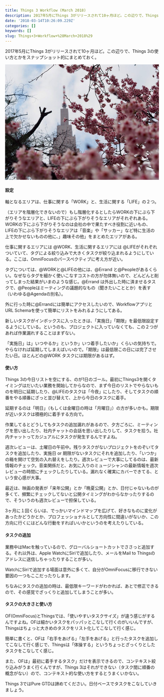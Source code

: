 ```yaml
---
title: Things 3 Workflow (March 2018)
description: 2017年5月にThings 3がリリースされて10ヶ月ほど。この辺りで、Things 3の使い方とかをスナップショット的にまとめておく。
date: '2018-03-14T10:26:09.229Z'
categories: []
keywords: []
slug: Things+3+Workflow+%28March+2018%29
---
```

2017年5月にThings 3がリリースされて10ヶ月ほど。この辺りで、Things 3の使い方とかをスナップショット的にまとめておく。

![](1__zmihw7WWCWMqxKHxFb7DiA__2x.jpeg)

#### 設定

軸となるエリアは、仕事に関する「WORK」と、生活に関する「LIFE」の２つ。

（エリアを階層化できないので）もし階層化するとしたらWORKの下にぶら下がりそうなエリアと、LIFEの下にぶら下がりそうなエリアがそれぞれある。WORKの下にぶら下がりそうなのは会社の中で果たすべき役割に近いもの、LIFEの下にぶら下がりそうなエリアは「音楽」や「サッカー」など特に生活の上で欠かせないものの他に、」趣味その他」をまとめたエリアがある。

仕事に関するエリアには @WORK、生活に関するエリアには @LIFEがそれぞれついていて、タグによる絞り込みで大きくタスクが絞り込まれるようにしている。ここは、OmniFocusのパースペクティブに考え方が近い。

タグについては、@WORKと@LIFEの他には、@Errand と@Peopleがあるくらい。なぜならタグを細かく使いこなすコストの方が勿体無いので、どんどんと削ってしまった結果がいまのような感じ。@Errand は外出した時に済ませるタスクで、@Peopleはミーティングの議題的なもの（聞きたいこととか）を表す（いわゆる@Agendaの別名）。

外に行った時に@Errandには簡単にアクセスしたいので、WorkflowアプリとURL Schemaを使って簡単にリストをみれるようにしてある。

新しいタスクがインボックスに入ったときは、「実施日」「期限」を最低限設定するようにしている。というのも、プロジェクトに入っていなくても、この２つがあれば作業漏れすることはまずない。

「実施日」は」いつやるか」というか」いつ着手したいか」くらいの気持ちで。やらなければ延期してしまえばいいので。「期限」は最低限この日には完了させたい日。ほとんどの@WORK タスクには期限があるはず。

#### 使い方

Things 3の今日リストを空にする、のが1日のゴール。最初にThings3を開くタイミングはだいたい業務を開始してからなので、まず今日のリストでやらないものを明日に延期したり、@LIFEのタスクは「今夜」にしたり、そしてタスクの順番をやる順番にざっと並び替えて、上から今日のタスクに着手。

延期するのは「明日」（もしくは金曜日の時は「月曜日」）の方が多いかも。期限が近いタスクは積極的に着手する方向で。

作業してるとどうしてもタスクの追加漏れがあるので、夕方ごろに、ミーティングを思い出したり、社内チャットの会話を思い出したりして、タスクを拾う。社内チャットってカジュアルにタスクが発生するんですよね。

週次レビューは、土曜日の午前中。残りタスクがないプロジェクトをのぞいてタスクを追加したり、実施日 or 期限がないタスクにそれを追加したり、「いつか」の箱を開けて空気の入れ替えをしたり。週次レビューで大事にしてるのは、最新情報のチェック。音楽関係だと、お気に入りのミュージシャンの最新情報を週次レビューの時間にチェックしたりしている。漏れなく確実にカバーできてる、という安心感が大事。

最近は、映画の発表が「来年公開」とか「晩夏公開」とか、日付じゃないものが多くて、頻繁にチェックしてないと公開タイミングがわからなかったりするので、そういうのも週次レビューで担保している。

3ヶ月に１回くらいは、でっかいマインドマップを広げて、好きなものに変化があったかどうかとか、プロフェッショナルとして方向性に間違いがないか、この方向に行くにはどんな行動をすればいいかというのを考えたりしている。

#### タスクの追加

業務中はMacを触っているので、グローバルショートカットでささっと追加する。それ以外は、Apple WatchにSiriで追加したり、メールをMail to Thingsのアドレスに送信しちゃったりすることが多い。

WatchにSiriで追加する場面は意外に多くて、自分がOmniFocusに移行できない要因の一つもここだったりします。

ちなみにタスクの追加の時は、最低限キーワードがわかれば、あとで修正できるので、その感覚でざっくりと追加してしまうことが多い。

#### タスクの大きさと使い方

OF(OmniFocus)とThingsでは、「使いやすいタスクサイズ」が違う感じがするんですよね。OFは細かいタスクをパッパッとこなして行くのがいいんですが、Thingsはちょっと大きめのタスクをリスト化してこなして行く感じ。

簡単に書くと、OFは「右手をあげる」「左手をあげる」と行ったタスクを追加してこなして行く感じで、Thingsは「体操する」というちょっとざっくりとしたタスクをこなしてく感じ。

また、OFは」最初に着手するタスク」だけを表示できるので、コンテキスト絞り込みがうまく行くんですが、Things 3はそれができない（タスク間に順番の概念がない）ので、コンテキスト的な使い方をするとうまくいかない。

Things 3ではPure GTDは諦めてください。日付ベースでタスクをこなしていきましょう。